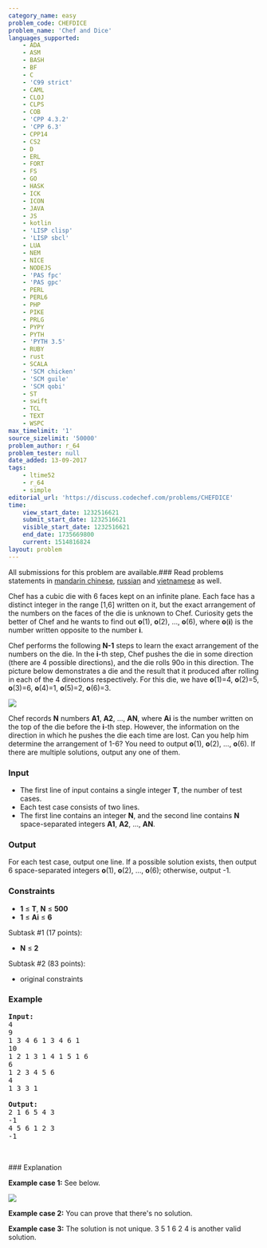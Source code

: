 ```yaml
---
category_name: easy
problem_code: CHEFDICE
problem_name: 'Chef and Dice'
languages_supported:
    - ADA
    - ASM
    - BASH
    - BF
    - C
    - 'C99 strict'
    - CAML
    - CLOJ
    - CLPS
    - COB
    - 'CPP 4.3.2'
    - 'CPP 6.3'
    - CPP14
    - CS2
    - D
    - ERL
    - FORT
    - FS
    - GO
    - HASK
    - ICK
    - ICON
    - JAVA
    - JS
    - kotlin
    - 'LISP clisp'
    - 'LISP sbcl'
    - LUA
    - NEM
    - NICE
    - NODEJS
    - 'PAS fpc'
    - 'PAS gpc'
    - PERL
    - PERL6
    - PHP
    - PIKE
    - PRLG
    - PYPY
    - PYTH
    - 'PYTH 3.5'
    - RUBY
    - rust
    - SCALA
    - 'SCM chicken'
    - 'SCM guile'
    - 'SCM qobi'
    - ST
    - swift
    - TCL
    - TEXT
    - WSPC
max_timelimit: '1'
source_sizelimit: '50000'
problem_author: r_64
problem_tester: null
date_added: 13-09-2017
tags:
    - ltime52
    - r_64
    - simple
editorial_url: 'https://discuss.codechef.com/problems/CHEFDICE'
time:
    view_start_date: 1232516621
    submit_start_date: 1232516621
    visible_start_date: 1232516621
    end_date: 1735669800
    current: 1514816824
layout: problem
---
```

All submissions for this problem are available.### Read problems statements in [mandarin chinese](http://www.codechef.com/download/translated/LTIME52/mandarin/CHEFDICE.pdf), [russian](http://www.codechef.com/download/translated/LTIME52/russian/CHEFDICE.pdf) and [vietnamese](http://www.codechef.com/download/translated/LTIME52/vietnamese/CHEFDICE.pdf) as well.

 Chef has a cubic die with 6 faces kept on an infinite plane. Each face has a distinct integer in the range \[1,6\] written on it, but the exact arrangement of the numbers on the faces of the die is unknown to Chef. Curiosity gets the better of Chef and he wants to find out **o**(1), **o**(2), ..., **o**(6), where **o**(**i**) is the number written opposite to the number **i**.

 Chef performs the following **N-1** steps to learn the exact arrangement of the numbers on the die. In the **i**-th step, Chef pushes the die in some direction (there are 4 possible directions), and the die rolls 90o in this direction. The picture below demonstrates a die and the result that it produced after rolling in each of the 4 directions respectively. For this die, we have **o**(1)=4, **o**(2)=5, **o**(3)=6, **o**(4)=1, **o**(5)=2, **o**(6)=3.

 ![](https://codechef_shared.s3.amazonaws.com/download/upload/LTIME52/1.png)

 Chef records **N** numbers **A1**, **A2**, ..., **AN**, where **Ai** is the number written on the top of the die before the **i**-th step. However, the information on the direction in which he pushes the die each time are lost. Can you help him determine the arrangement of 1-6? You need to output **o**(1), **o**(2), ..., **o**(6). If there are multiple solutions, output any one of them.

###  Input

- The first line of input contains a single integer **T**, the number of test cases.
- Each test case consists of two lines.
- The first line contains an integer **N**, and the second line contains **N** space-separated integers **A1**, **A2**, ..., **AN**.

###  Output

 For each test case, output one line. If a possible solution exists, then output 6 space-separated integers **o**(1), **o**(2), ..., **o**(6); otherwise, output -1.

###  Constraints

- **1** ≤ **T**, **N** ≤ **500**
- **1** ≤ **Ai** ≤ **6**

 Subtask #1 (17 points):

- **N** ≤ **2**

 Subtask #2 (83 points):

- original constraints

###  Example

<pre>
<b>Input:</b>
4
9
1 3 4 6 1 3 4 6 1
10
1 2 1 3 1 4 1 5 1 6
6
1 2 3 4 5 6
4
1 3 3 1

<b>Output:</b>
2 1 6 5 4 3
-1
4 5 6 1 2 3
-1


</pre>###  Explanation
 **Example case 1:** See below.

 ![](https://codechef_shared.s3.amazonaws.com/download/upload/LTIME52/2.png)

 **Example case 2:** You can prove that there's no solution.

 **Example case 3:** The solution is not unique. 3 5 1 6 2 4 is another valid solution.
